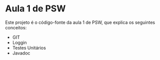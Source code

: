 # Aula 1 de PSW

Este projeto é o código-fonte da aula 1 de PSW, que explica os seguintes conceitos:

* GIT
* Loggin
* Testes Unitários
* Javadoc

